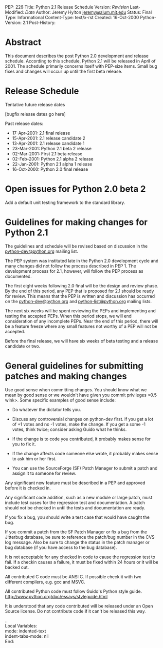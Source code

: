 PEP: 226
Title: Python 2.1 Release Schedule
Version: $Revision$
Last-Modified: $Date$
Author: Jeremy Hylton <jeremy@alum.mit.edu>
Status: Final
Type: Informational
Content-Type: text/x-rst
Created: 16-Oct-2000
Python-Version: 2.1
Post-History:


Abstract
========

This document describes the post Python 2.0 development and
release schedule.  According to this schedule, Python 2.1 will be
released in April of 2001.  The schedule primarily concerns
itself with PEP-size items.  Small bug fixes and changes will
occur up until the first beta release.


Release Schedule
================

Tentative future release dates

[bugfix release dates go here]

Past release dates:

- 17-Apr-2001: 2.1 final release
- 15-Apr-2001: 2.1 release candidate 2
- 13-Apr-2001: 2.1 release candidate 1
- 23-Mar-2001: Python 2.1 beta 2 release
- 02-Mar-2001: First 2.1 beta release
- 02-Feb-2001: Python 2.1 alpha 2 release
- 22-Jan-2001: Python 2.1 alpha 1 release
- 16-Oct-2000: Python 2.0 final release


Open issues for Python 2.0 beta 2
=================================

Add a default unit testing framework to the standard library.


Guidelines for making changes for Python 2.1
============================================

The guidelines and schedule will be revised based on discussion in
the python-dev@python.org mailing list.

The PEP system was instituted late in the Python 2.0 development
cycle and many changes did not follow the process described in PEP 1.
The development process for 2.1, however, will follow the PEP
process as documented.

The first eight weeks following 2.0 final will be the design and
review phase.  By the end of this period, any PEP that is proposed
for 2.1 should be ready for review.  This means that the PEP is
written and discussion has occurred on the python-dev@python.org
and python-list@python.org mailing lists.

The next six weeks will be spent reviewing the PEPs and
implementing and testing the accepted PEPs.  When this period
stops, we will end consideration of any incomplete PEPs.  Near the
end of this period, there will be a feature freeze where any small
features not worthy of a PEP will not be accepted.

Before the final release, we will have six weeks of beta testing
and a release candidate or two.


General guidelines for submitting patches and making changes
============================================================

Use good sense when committing changes.  You should know what we
mean by good sense or we wouldn't have given you commit privileges
<0.5 wink>.  Some specific examples of good sense include:

- Do whatever the dictator tells you.

- Discuss any controversial changes on python-dev first.  If you
  get a lot of +1 votes and no -1 votes, make the change.  If you
  get a some -1 votes, think twice; consider asking Guido what he
  thinks.

- If the change is to code you contributed, it probably makes
  sense for you to fix it.

- If the change affects code someone else wrote, it probably makes
  sense to ask him or her first.

- You can use the SourceForge (SF) Patch Manager to submit a patch
  and assign it to someone for review.

Any significant new feature must be described in a PEP and
approved before it is checked in.

Any significant code addition, such as a new module or large
patch, must include test cases for the regression test and
documentation.  A patch should not be checked in until the tests
and documentation are ready.

If you fix a bug, you should write a test case that would have
caught the bug.

If you commit a patch from the SF Patch Manager or fix a bug from
the Jitterbug database, be sure to reference the patch/bug number
in the CVS log message.  Also be sure to change the status in the
patch manager or bug database (if you have access to the bug
database).

It is not acceptable for any checked in code to cause the
regression test to fail.  If a checkin causes a failure, it must
be fixed within 24 hours or it will be backed out.

All contributed C code must be ANSI C.  If possible check it with
two different compilers, e.g. gcc and MSVC.

All contributed Python code must follow Guido's Python style
guide.  http://www.python.org/doc/essays/styleguide.html

It is understood that any code contributed will be released under
an Open Source license.  Do not contribute code if it can't be
released this way.



..  
  Local Variables:  
  mode: indented-text  
  indent-tabs-mode: nil  
  End:  
